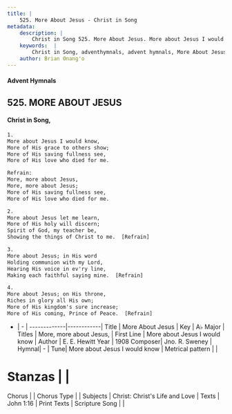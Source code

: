 ```yaml
---
title: |
    525. More About Jesus - Christ in Song
metadata:
    description: |
        Christ in Song 525. More About Jesus. More about Jesus I would know, More of His grace to others show; More of His saving fullness see, More of His love who died for me. 
    keywords:  |
        Christ in Song, adventhymnals, advent hymnals, More About Jesus, More about Jesus I would know . More, more about Jesus,
    author: Brian Onang'o
---
```


#### Advent Hymnals
## 525. MORE ABOUT JESUS
####  Christ in Song,

```txt
1.
More about Jesus I would know,
More of His grace to others show;
More of His saving fullness see,
More of His love who died for me.

Refrain:
More, more about Jesus,
More, more about Jesus;
More of His saving fullness see,
More of His love who died for me.

2.
More about Jesus let me learn,
More of His holy will discern;
Spirit of God, my teacher be,
Showing the things of Christ to me.  [Refrain]

3.
More about Jesus; in His word
Holding communion with my Lord,
Hearing His voice in ev'ry line,
Making each faithful saying mine.  [Refrain]

4.
More about Jesus; on His throne,
Riches in glory all His own;
More of His kingdom's sure increase;
More of His coming, Prince of Peace.  [Refrain]

```

- |   -  |
-------------|------------|
Title | More About Jesus |
Key | A♭ Major |
Titles | More, more about Jesus, |
First Line | More about Jesus I would know  |
Author | E. E. Hewitt
Year | 1908
Composer| Jno. R. Sweney |
Hymnal|  - |
Tune| More about Jesus I would know |
Metrical pattern | |
# Stanzas |  |
Chorus |  |
Chorus Type |  |
Subjects | Christ: Christ's Life and Love |
Texts | John 1:16 |
Print Texts | 
Scripture Song |  |
    
